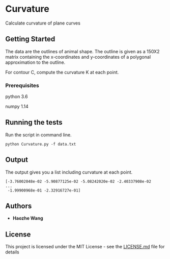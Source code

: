 # Curvature
Calculate curvature of plane curves

## Getting Started

The data are the outlines of animal shape. The outline is given as a 150X2 matrix containing the x-coordinates and y-coordinates of a polygonal approximation to the outline.

For contour C, compute the curvature K at each point.

### Prerequisites
python 3.6

numpy 1.14

## Running the tests

Run the script in command line.

```
python Curvature.py -f data.txt
```
## Output
The output gives you a list including curvature at each point.
```
[-3.76002048e-02 -5.90877125e-02 -5.08242020e-02 -2.40337908e-02
...
 -1.99900968e-01 -2.32916727e-01]
```
## Authors

* **Haozhe Wang** 

## License

This project is licensed under the MIT License - see the [LICENSE.md](LICENSE.md) file for details
